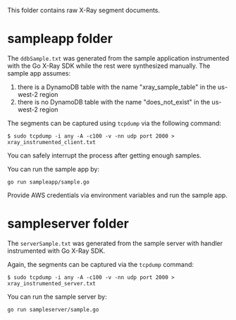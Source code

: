 This folder contains raw X-Ray segment documents.

# sampleapp folder
The `ddbSample.txt` was generated from the sample application instrumented with the Go X-Ray SDK while the rest were synthesized manually. The sample app assumes:
1. there is a DynamoDB table with the name "xray_sample_table" in the us-west-2 region
2. there is no DynamoDB table with the name "does_not_exist" in the us-west-2 region

The segments can be captured using `tcpdump` via the following command:
```
$ sudo tcpdump -i any -A -c100 -v -nn udp port 2000 > xray_instrumented_client.txt
```
You can safely interrupt the process after getting enough samples.

You can run the sample app by:
```
go run sampleapp/sample.go
```
Provide AWS credentials via environment variables and run the sample app.

# sampleserver folder
The `serverSample.txt` was generated from the sample server with handler instrumented with Go X-Ray SDK.

Again, the segments can be captured via the `tcpdump` command:
```
$ sudo tcpdump -i any -A -c100 -v -nn udp port 2000 > xray_instrumented_server.txt
```

You can run the sample server by:
```
go run sampleserver/sample.go
```